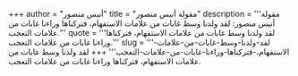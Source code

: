 +++
author = "أنيس منصور"
title = "مقولة أنيس منصور"
description = '''مقولة أنيس منصور: لقد ولدنا وسط غابات من علامات الاستفهام، فتركناها وراءنا غابات من علامات التعجب.'''
quote = '''لقد ولدنا وسط غابات من علامات الاستفهام، فتركناها وراءنا غابات من علامات التعجب.'''
slug = '''لقد-ولدنا-وسط-غابات-من-علامات-الاستفهام،-فتركناها-وراءنا-غابات-من-علامات-التعجب'''
+++
لقد ولدنا وسط غابات من علامات الاستفهام، فتركناها وراءنا غابات من علامات التعجب.
